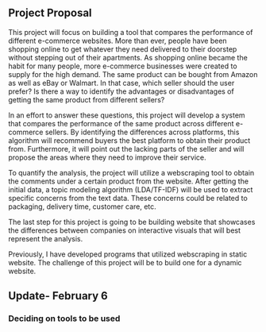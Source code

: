 ## Project Proposal

This project will focus on building a tool that compares the performance of different e-commerce websites. More than ever, people have
been shopping online to get whatever they need delivered to their doorstep without stepping out of their apartments. As shopping online
became the habit for many people, more e-commerce businesses were created to supply for the high demand. The same product can be bought 
from Amazon as well as eBay or Walmart. In that case, which seller should the user prefer? Is there a way to identify the advantages or 
disadvantages of getting the same product from different sellers? 

In an effort to answer these questions, this project will develop a system that compares the performance of the same product across 
different e-commerce sellers. By identifying the differences across platforms, this algorithm will recommend buyers the best platform
to obtain their product from. Furthermore, it will point out the lacking parts of the seller and will propose the areas where they need
to improve their service. 

To quantify the analysis, the project will utilize a webscraping tool to obtain the comments under a certain product from the website.
After getting the initial data, a topic modeling algorithm (LDA/TF-IDF) will be used to extract specific concerns from the text data. 
These concerns could be related to packaging, delivery time, customer care, etc. 

The last step for this project is going to be building website that showcases the differences between companies on interactive 
visuals that will best represent the analysis. 

Previously, I have developed programs that utilized webscraping in static website. The challenge of this project will be to build 
one for a dynamic website. 

## Update- February 6
### Deciding on tools to be used


